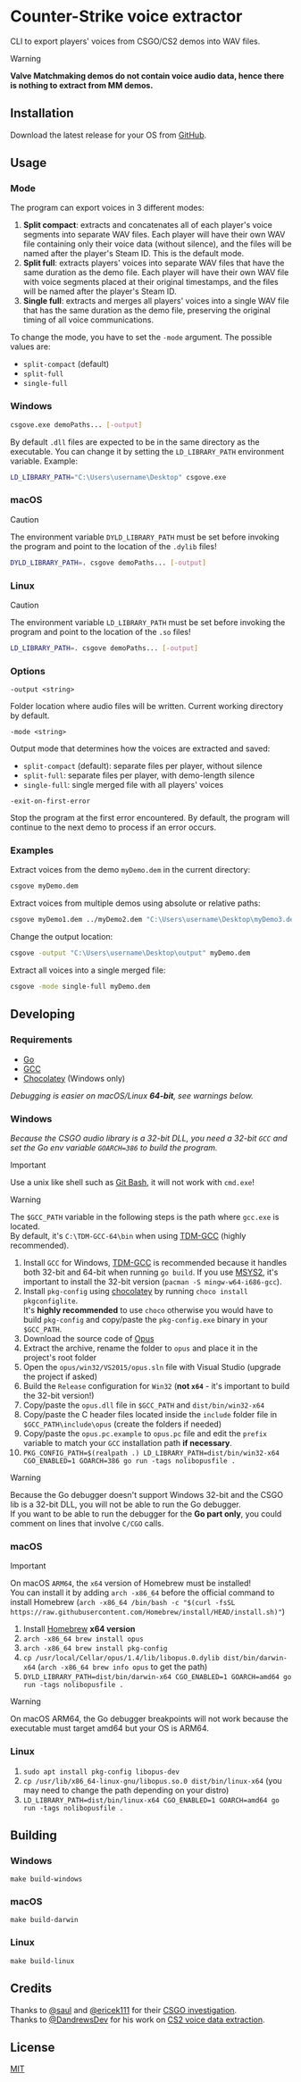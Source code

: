 # Counter-Strike voice extractor

CLI to export players' voices from CSGO/CS2 demos into WAV files.

> [!WARNING]  
> **Valve Matchmaking demos do not contain voice audio data, hence there is nothing to extract from MM demos.**

## Installation

Download the latest release for your OS from [GitHub](https://github.com/akiver/csgo-voice-extractor/releases/latest).

## Usage

### Mode

The program can export voices in 3 different modes:

1. **Split compact**: extracts and concatenates all of each player's voice segments into separate WAV files. Each player will have their own WAV file containing only their voice data (without silence), and the files will be named after the player's Steam ID. This is the default mode.
2. **Split full**: extracts players' voices into separate WAV files that have the same duration as the demo file. Each player will have their own WAV file with voice segments placed at their original timestamps, and the files will be named after the player's Steam ID.
3. **Single full**: extracts and merges all players' voices into a single WAV file that has the same duration as the demo file, preserving the original timing of all voice communications.

To change the mode, you have to set the `-mode` argument. The possible values are:

- `split-compact` (default)
- `split-full`
- `single-full`

### Windows

```bash
csgove.exe demoPaths... [-output]
```

By default `.dll` files are expected to be in the same directory as the executable.
You can change it by setting the `LD_LIBRARY_PATH` environment variable. Example:

```bash
LD_LIBRARY_PATH="C:\Users\username\Desktop" csgove.exe
```

### macOS

> [!CAUTION]  
> The environment variable `DYLD_LIBRARY_PATH` must be set before invoking the program and point to the location of the `.dylib` files!

```bash
DYLD_LIBRARY_PATH=. csgove demoPaths... [-output]
```

### Linux

> [!CAUTION]  
> The environment variable `LD_LIBRARY_PATH` must be set before invoking the program and point to the location of the `.so` files!

```bash
LD_LIBRARY_PATH=. csgove demoPaths... [-output]
```

### Options

`-output <string>`

Folder location where audio files will be written. Current working directory by default.

`-mode <string>`

Output mode that determines how the voices are extracted and saved:

- `split-compact` (default): separate files per player, without silence
- `split-full`: separate files per player, with demo-length silence
- `single-full`: single merged file with all players' voices

`-exit-on-first-error`

Stop the program at the first error encountered. By default, the program will continue to the next demo to process if an error occurs.

### Examples

Extract voices from the demo `myDemo.dem` in the current directory:

```bash
csgove myDemo.dem
```

Extract voices from multiple demos using absolute or relative paths:

```bash
csgove myDemo1.dem ../myDemo2.dem "C:\Users\username\Desktop\myDemo3.dem"
```

Change the output location:

```bash
csgove -output "C:\Users\username\Desktop\output" myDemo.dem
```

Extract all voices into a single merged file:

```bash
csgove -mode single-full myDemo.dem
```

## Developing

### Requirements

- [Go](https://go.dev/)
- [GCC](https://gcc.gnu.org/)
- [Chocolatey](https://chocolatey.org/) (Windows only)

_Debugging is easier on macOS/Linux **64-bit**, see warnings below._

### Windows

_Because the CSGO audio library is a 32-bit DLL, you need a 32-bit `GCC` and set the Go env variable `GOARCH=386` to build the program._

> [!IMPORTANT]  
> Use a unix like shell such as [Git Bash](https://git-scm.com/), it will not work with `cmd.exe`!

> [!WARNING]  
> The `$GCC_PATH` variable in the following steps is the path where `gcc.exe` is located.  
> By default, it's `C:\TDM-GCC-64\bin` when using [TDM-GCC](https://jmeubank.github.io/tdm-gcc/) (highly recommended).

1. Install `GCC` for Windows, [TDM-GCC](https://jmeubank.github.io/tdm-gcc/) is recommended because it handles both 32-bit and 64-bit when running `go build`.
   If you use [MSYS2](https://www.msys2.org/), it's important to install the 32-bit version (`pacman -S mingw-w64-i686-gcc`).
2. Install `pkg-config` using [chocolatey](https://chocolatey.org/) by running `choco install pkgconfiglite`.  
   It's **highly recommended** to use `choco` otherwise you would have to build `pkg-config` and copy/paste the `pkg-config.exe` binary in your `$GCC_PATH`.
3. Download the source code of [Opus](https://opus-codec.org/downloads/)
4. Extract the archive, rename the folder to `opus` and place it in the project's root folder
5. Open the `opus/win32/VS2015/opus.sln` file with Visual Studio (upgrade the project if asked)
6. Build the `Release` configuration for `Win32` (**not `x64`** - it's important to build the 32-bit version!)
7. Copy/paste the `opus.dll` file in `$GCC_PATH` and `dist/bin/win32-x64`
8. Copy/paste the C header files located inside the `include` folder file in `$GCC_PATH\include\opus` (create the folders if needed)
9. Copy/paste the `opus.pc.example` to `opus.pc` file and edit the `prefix` variable to match your `GCC` installation path **if necessary**.
10. `PKG_CONFIG_PATH=$(realpath .) LD_LIBRARY_PATH=dist/bin/win32-x64 CGO_ENABLED=1 GOARCH=386 go run -tags nolibopusfile .`

> [!WARNING]  
> Because the Go debugger doesn't support Windows 32-bit and the CSGO lib is a 32-bit DLL, you will not be able to run the Go debugger.  
> If you want to be able to run the debugger for the **Go part only**, you could comment on lines that involve `C/CGO` calls.

### macOS

> [!IMPORTANT]  
> On macOS `ARM64`, the `x64` version of Homebrew must be installed!  
> You can install it by adding `arch -x86_64` before the official command to install Homebrew (`arch -x86_64 /bin/bash -c "$(curl -fsSL https://raw.githubusercontent.com/Homebrew/install/HEAD/install.sh)"`)

1. Install [Homebrew](https://brew.sh) **x64 version**
2. `arch -x86_64 brew install opus`
3. `arch -x86_64 brew install pkg-config`
4. `cp /usr/local/Cellar/opus/1.4/lib/libopus.0.dylib dist/bin/darwin-x64` (`arch -x86_64 brew info opus` to get the path)
5. `DYLD_LIBRARY_PATH=dist/bin/darwin-x64 CGO_ENABLED=1 GOARCH=amd64 go run -tags nolibopusfile .`

> [!WARNING]  
> On macOS ARM64, the Go debugger breakpoints will not work because the executable must target amd64 but your OS is ARM64.

### Linux

1. `sudo apt install pkg-config libopus-dev`
2. `cp /usr/lib/x86_64-linux-gnu/libopus.so.0 dist/bin/linux-x64` (you may need to change the path depending on your distro)
3. `LD_LIBRARY_PATH=dist/bin/linux-x64 CGO_ENABLED=1 GOARCH=amd64 go run -tags nolibopusfile .`

## Building

### Windows

`make build-windows`

### macOS

`make build-darwin`

### Linux

`make build-linux`

## Credits

Thanks to [@saul](https://github.com/saul) and [@ericek111](https://github.com/ericek111) for their [CSGO investigation](https://github.com/saul/demofile/issues/83#issuecomment-1207437098).  
Thanks to [@DandrewsDev](https://github.com/DandrewsDev) for his work on [CS2 voice data extraction](https://github.com/DandrewsDev/CS2VoiceData).

## License

[MIT](https://github.com/akiver/csgo-voice-extractor/blob/main/LICENSE)
